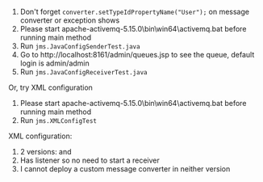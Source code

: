 1. Don't forget `converter.setTypeIdPropertyName("User");` on message converter or exception shows
2. Please start apache-activemq-5.15.0\bin\win64\activemq.bat before running main method
3. Run `jms.JavaConfigSenderTest.java`
4. Go to http://localhost:8161/admin/queues.jsp to see the queue, default login is admin/admin
5. Run `jms.JavaConfigReceiverTest.java`

Or, try XML configuration

1. Please start apache-activemq-5.15.0\bin\win64\activemq.bat before running main method
2. Run `jms.XMLConfigTest`

XML configuration:

1.  2 versions: <bean> and <amq>
2. Has listener so no need to start a receiver
3. I cannot deploy a custom message converter in neither version